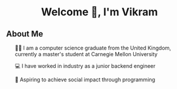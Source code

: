 <h1 align="center"> Welcome 👋, I'm Vikram </h1>

<h2>About Me</h2>
<ul>
  👨‍🎓 I am a computer science graduate from the United Kingdom, currently a master's student at Carnegie Mellon University
</ul>
<ul>
  💻 I have worked in industry as a junior backend engineer
</ul>
<ul>
  🎯 Aspiring to achieve social impact through programming
</ul>
